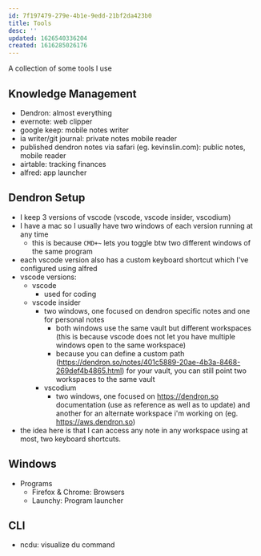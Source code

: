 ```yaml
---
id: 7f197479-279e-4b1e-9edd-21bf2da423b0
title: Tools
desc: ''
updated: 1626540336204
created: 1616285026176
---
```


A collection of some tools I use

## Knowledge Management
- Dendron: almost everything
- evernote: web clipper
- google keep: mobile notes writer
- ia writer/git journal: private notes mobile reader
- published dendron notes via safari (eg. kevinslin.com): public notes, mobile reader
- airtable: tracking finances
- alfred: app launcher

## Dendron Setup
- I keep 3 versions of vscode (vscode, vscode insider, vscodium)
- I have a mac so I usually have two windows of each version running at any time 
    - this is because `CMD+~` lets you toggle btw two different windows of the same program
- each vscode version also has a custom keyboard shortcut which I've configured using alfred
- vscode versions:
  - vscode
    - used for coding
  - vscode insider
    - two windows, one focused on dendron specific notes and one for personal notes
        - both windows use the same vault but different workspaces (this is because vscode does not let you have multiple windows open to the same workspace)
        - because you can define a custom path (<https://dendron.so/notes/401c5889-20ae-4b3a-8468-269def4b4865.html>) for your vault, you can still point two workspaces to the same vault
    - vscodium
        - two windows, one focused on <https://dendron.so> documentation (use as reference as well as to update) and another for an alternate workspace i'm working on (eg. <https://aws.dendron.so>)
- the idea here is that I can access any note in any workspace using at most, two keyboard shortcuts.


## Windows
- Programs
  - Firefox & Chrome: Browsers
  - Launchy: Program launcher


## CLI

- ncdu: visualize du command